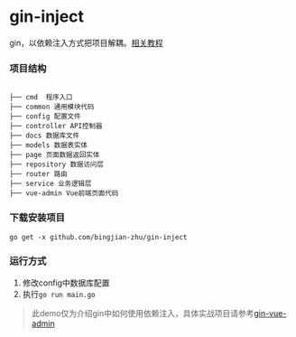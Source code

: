 # gin-inject
gin，以依赖注入方式把项目解耦。[相关教程]()

### 项目结构
<pre><code>
├── cmd  程序入口
├── common 通用模块代码
├── config 配置文件
├── controller API控制器
├── docs 数据库文件
├── models 数据表实体
├── page 页面数据返回实体
├── repository 数据访问层
├── router 路由
├── service 业务逻辑层
├── vue-admin Vue前端页面代码
</code></pre>

### 下载安装项目
`go get -x github.com/bingjian-zhu/gin-inject`

### 运行方式
1. 修改config中数据库配置
2. 执行`go run main.go`


> 此demo仅为介绍gin中如何使用依赖注入，具体实战项目请参考[gin-vue-admin](https://github.com/Bingjian-Zhu/gin-vue-admin)
